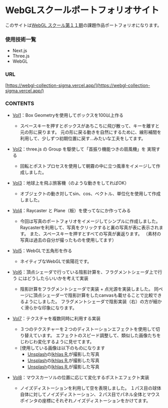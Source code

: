 # WebGLスクールポートフォリオサイト

このサイトは[WebGL スクール第１１期](https://webgl.souhonzan.org/entry/?v=2635)の課題作品ポートフォリオになります。

### 使用技術一覧
- Next.js
- Three.js
- WebGL

### URL
[https://webgl-collection-sigma.vercel.app/](https://webgl-collection-sigma.vercel.app/)

### CONTENTS

- [Vol1](https://webgl-collection-sigma.vercel.app/vol1)：Box Geometryを使用してボックスを100以上作る
  - スペースキーを押すとボックスがあちこちに飛び散って、キーを離すと元の形に戻ります。
元の形に戻る動きを自然にするために、線形補間を利用して、少しずつ初期位置に戻す…みたいな工夫をしてます。

- [Vol2](https://webgl-collection-sigma.vercel.app/vol2)：three.js の Group を駆使して「首振り機能つきの扇風機」を 実現する
  - 回転とポストプロセスを使用して朝霧の中に立つ風車をイメージして作成しました。

- [Vol3](https://webgl-collection-sigma.vercel.app/vol3)：地球上を飛ぶ旅客機（のような動きをしてればOK）
  - オブジェクトの動き対してsin、cos、ベクトル、単位化を使用して作成しました。

- [Vol4](https://webgl-collection-sigma.vercel.app/vol4)：Raycaster と Plane（板）を使ってなにか作ってみる
  - 今回は写真のポートフォリオをイメージしてシンプルに作成しました。Raycasterを利用して、写真をクリックすると裏の写真が表に表示されます。
また、スペースキーを押すとすべての写真が裏返ります。 （素材の写真は過去の自分が撮ったものを使用してます）

- [Vol5](https://webgl-collection-sigma.vercel.app/vol5)：WebGLで五角形を作る
  - ネイティブなWebGLで紫陽花です。

- [Vol6](https://webgl-collection-sigma.vercel.app/vol6)：頂点シェーダで行っている陰影計算を、フラグメントシェーダ上で行う にはどうしたらいいかを考えて実装
  - 陰影計算をフラグメントシェーダで実装 + 点光源を実装しました。
    同ページに頂点シェーダーで陰影計算をしたcanvasも載せることで比較できるようにしました。
    フラグメントシェーダで陰影実装（右）の方が細かく滑らかな印象になります。

- [Vol7](https://webgl-collection-sigma.vercel.app/vol7)：テクスチャを複数同時に利用する実装
  - ３つのテクスチャーを２つのディストーションエフェクトを使用して切り替えています。
エフェクトのスピード調整して、類似した画像たちをじわじわ変化するように見せてます。
  - [使用している画像は以下のものになります
    - [Unsplash](https://unsplash.com/ja/%E5%86%99%E7%9C%9F/%E7%99%BD%E3%81%84%E8%83%8C%E6%99%AF%E3%81%AB%E9%9D%92%E3%81%84%E5%86%86%E3%81%AE%E3%81%BC%E3%82%84%E3%81%91%E3%81%9F%E7%94%BB%E5%83%8F-y9Ujplj3KIU?utm_content=creditCopyText&utm_medium=referral&utm_source=unsplash)の[Ikhlas R.](https://unsplash.com/ja/@ikhlasrahman?utm_content=creditCopyText&utm_medium=referral&utm_source=unsplash)が撮影した写真
    - [Unsplash](https://unsplash.com/ja/%E5%86%99%E7%9C%9F/%E9%9D%92%E3%81%84%E8%83%8C%E6%99%AF%E3%81%AB%E7%B7%91%E3%81%AE%E5%86%86%E3%81%AE%E3%81%BC%E3%82%84%E3%81%91%E3%81%9F%E7%94%BB%E5%83%8F-j79AzFDx_ek?utm_content=creditCopyText&utm_medium=referral&utm_source=unsplash)の[Ikhlas R.](https://unsplash.com/ja/@ikhlasrahman?utm_content=creditCopyText&utm_medium=referral&utm_source=unsplash)が撮影した写真
    - [Unsplash](https://unsplash.com/ja/%E5%86%99%E7%9C%9F/a-blurry-image-of-a-blue-circle-on-a-white-background-HRv8dqNPcHY?utm_content=creditCopyText&utm_medium=referral&utm_source=unsplash)の[Ikhlas R.](https://unsplash.com/ja/@ikhlasrahman?utm_content=creditCopyText&utm_medium=referral&utm_source=unsplash)が撮影した写真


- [Vol8](https://webgl-collection-sigma.vercel.app/vol8)：マウスカーソルの位置に応じて変化するポストエフェクト実装
  - ノイズディストーションを利用して空を表現しました。
１パス目の球体自体に対してノイズディストーション、２パス目でパネル全体とマウスポインタの座標にそれぞれノイズディストーションをかけてます。
  


